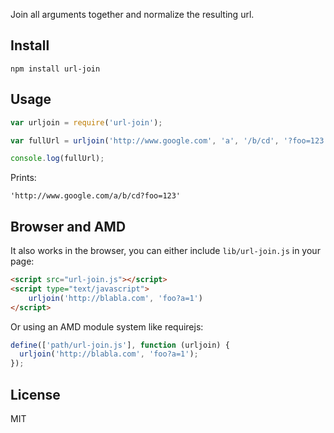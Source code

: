 Join all arguments together and normalize the resulting url.

## Install

~~~
npm install url-join
~~~

## Usage

~~~javascript
var urljoin = require('url-join');

var fullUrl = urljoin('http://www.google.com', 'a', '/b/cd', '?foo=123');

console.log(fullUrl);

~~~

Prints:

~~~
'http://www.google.com/a/b/cd?foo=123'
~~~

## Browser and AMD

It also works in the browser, you can either include ```lib/url-join.js``` in your page:

~~~html
<script src="url-join.js"></script>
<script type="text/javascript">
    urljoin('http://blabla.com', 'foo?a=1')
</script>
~~~

Or using an AMD module system like requirejs:

~~~javascript
define(['path/url-join.js'], function (urljoin) {
  urljoin('http://blabla.com', 'foo?a=1');
});
~~~

## License

MIT
